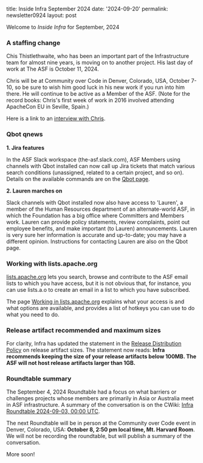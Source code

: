 title: Inside Infra September 2024 
date: '2024-09-20' 
permalink: newsletter0924
layout: post 

Welcome to *Inside Infra* for September, 2024

### A staffing change

Chis Thistlethwaite, who has been an important part of the Infrastructure team for almost nine years, is moving on to another project. His last day of work at The ASF is October 11, 2024.

Chris will be at Community over Code in Denver, Colorado, USA, October 7-10, so be sure to wish him good luck in his new work if you run into him there. He will continue to be active as a Member of the ASF. (Note for the record books: Chris's first week of work in 2016 involved attending ApacheCon EU in Seville, Spain.)

Here is a link to an <a href="https://news.apache.org/foundation/entry/inside-infra-chris-thistlethwaite-part" target="_blank">interview with Chris</a>.


### Qbot qnews

**1. Jira features**

In the ASF Slack workspace (the-asf.slack.com), ASF Members using channels with Qbot installed can now call up Jira tickets that match various search conditions (unassigned, related to a certain project, and so on). Details on the available commands are on the <a href="https://infra.apache.org/qbot.html" target="_blank">Qbot page</a>.


**2. Lauren marches on**

Slack channels with Qbot installed now also have access to 'Lauren', a member of the Human Resources department of an alternate-world ASF, in which the Foundation has a big office where Committers and Members work. Lauren can provide policy statements, review complaints, point out employee benefits, and make important (to Lauren) announcements. Lauren is very sure her information is accurate and up-to-date; you may have a different opinion. Instructions for contacting Lauren are also on the Qbot page.


### Working with lists.apache.org

<a href="https://lists.apache.org/" target="_blank">lists.apache.org</a> lets you search, browse and contribute to the ASF email lists to which you have access, but it is not obvious that, for instance, you can use lists.a.o to create an email in a list to which you have subscribed.

The page <a href="https://infra.apache.org/email_lists.html" target="_blank">Working in lists.apache.org</a> explains what your access is and what options are available, and provides a list of hotkeys you can use to do what you need to do.


### Release artifact recommended and maximum sizes

For clarity, Infra has updated the statement in the [Release Distribution Policy](release-distribution.html) on release artifact sizes. The statement now reads: **Infra recommends keeping the size of your release artifacts below 100MB. The ASF will not host release artifacts larger than 1GB.**


### Roundtable summary

The September 4, 2024 Roundtable had a focus on what barriers or challenges projects whose members are primarily in Asia or Australia meet in ASF infrastructure. A summary of the conversation is on the CWiki: <a href="https://cwiki.apache.org/confluence/display/INFRA/Infra+Roundtable+2024-09-03%2C+00%3A00+UTC" target="_blank">Infra Roundtable 2024-09-03, 00:00 UTC</a>.

The next Roundtable will be in person at the Community over Code event in Denver, Colorado, USA: **October 8, 2:50 pm local time, Mt. Harvard Room**. We will not be recording the roundtable, but will publish a summary of the conversation.

More soon!
